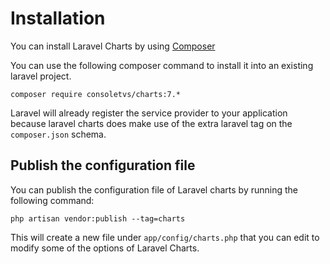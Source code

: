 # Installation

You can install Laravel Charts by using [Composer](https://getcomposer.org/)

You can use the following composer command to install it into an existing laravel project.

```
composer require consoletvs/charts:7.*
```

Laravel will already register the service provider to your application because laravel charts
does make use of the extra laravel tag on the `composer.json` schema.

## Publish the configuration file

You can publish the configuration file of Laravel charts by running the following command:

```
php artisan vendor:publish --tag=charts
```

This will create a new file under `app/config/charts.php` that you can edit to modify some of the
options of Laravel Charts.

